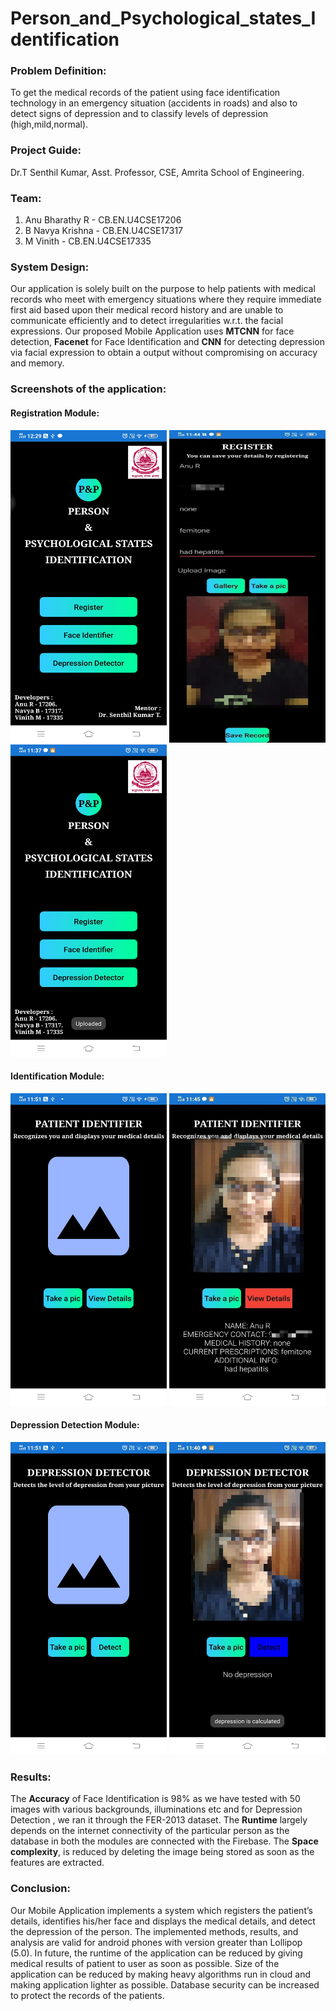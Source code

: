 # Person_and_Psychological_states_Identification

### Problem Definition:

To get the medical records of the patient using face identification technology in an emergency situation (accidents in roads) and also to detect signs of depression and to classify levels of depression (high,mild,normal).

### Project Guide: 

Dr.T Senthil Kumar, Asst. Professor, CSE, Amrita School of Engineering.

### Team:
 1. Anu Bharathy R - CB.EN.U4CSE17206
 2. B Navya Krishna - CB.EN.U4CSE17317
 3. M Vinith - CB.EN.U4CSE17335

### System Design:

Our application is solely built on the purpose to help patients with medical records who meet with emergency situations where they require immediate first aid based upon their medical record history and are unable to communicate efficiently and to detect irregularities w.r.t. the facial expressions.
Our proposed Mobile Application uses **MTCNN** for face detection, **Facenet** for Face Identification and **CNN** for detecting depression via facial expression to obtain a output without compromising on accuracy and memory.

### Screenshots of the application:

#### Registration Module:

<p float="left">
<img src="Screenshots/First.jpg" alt="Application Homescreen" width="250" height="500" />
<img src="Screenshots/Second.jpeg" alt="Registration Module" width="250" height="500" />
<img src="Screenshots/Third.jpg" alt="Registered" width="250" height="500" />
</p>

#### Identification Module:

<p float="left">
<img src="Screenshots/Fourth.jpg" alt="Identification Module" width="250" height="500" />
<img src="Screenshots/Fifth.jpeg" alt="Identified" width="250" height="500" />
</p>

#### Depression Detection Module:

<p float="left">
<img src="Screenshots/Sixth.jpg" alt="Depression Module" width="250" height="500" />
<img src="Screenshots/Seventh.jpeg" alt="Detected" width="250" height="500" />
 </p>

### Results:

The **Accuracy** of Face Identification is 98% as we have tested with 50 images with various backgrounds, illuminations etc and for Depression Detection , we ran it through the FER-2013 dataset. 
The **Runtime** largely depends on the internet connectivity of the particular person as the database in both the modules are connected with the Firebase.
The **Space complexity**, is reduced by deleting the image being stored as soon as the features are extracted.

### Conclusion:

Our Mobile Application implements a system which registers the patient’s details, identifies his/her face and displays the medical details, and detect the depression of the person. The implemented methods, results, and analysis are valid for android phones with version greater than Lollipop (5.0).
In future, the runtime of the application can be reduced by giving medical results of patient to user as soon as possible. Size of the application can be reduced by making heavy algorithms run in cloud and making application lighter as possible. Database
security can be increased to protect the records of the patients.
